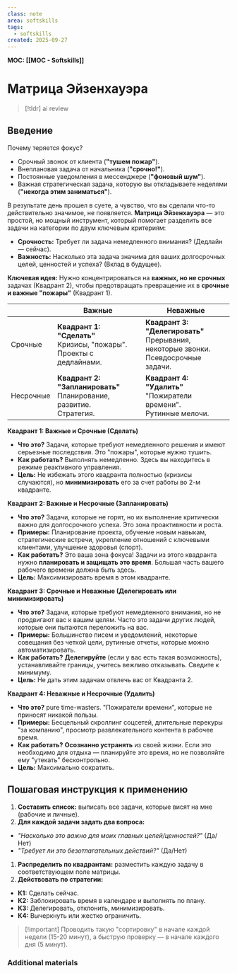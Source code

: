 ```yaml
---
class: note
area: softskills
tags:
  - softskills
created: 2025-09-27
---
```

**MOC: [[MOC - Softskills]]**

# Матрица Эйзенхауэра

> [!tldr] ai review
> 

## Введение

Почему теряется фокус?

- Срочный звонок от клиента (**"тушем пожар"**).
- Внеплановая задача от начальника (**"срочно!"**).
- Постоянные уведомления в мессенджере (**"фоновый шум"**).
- Важная стратегическая задача, которую вы откладываете неделями (**"некогда этим заниматься"**).

В результате день прошел в суете, а чувство, что вы сделали что-то действительно значимое, не появляется. **Матрица Эйзенхауэра** — это простой, но мощный инструмент, который помогает разделить все задачи на категории по двум ключевым критериям:

- **Срочность:** Требует ли задача немедленного внимания? (Дедлайн — сейчас).
- **Важность:** Насколько эта задача значима для ваших долгосрочных целей, ценностей и успеха? (Вклад в будущее).

**Ключевая идея:** Нужно концентрироваться на **важных, но не срочных** задачах (Квадрант 2), чтобы предотвращать превращение их в **срочные и важные "пожары"** (Квадрант 1).

|           | Важные                                                                       | Неважные                                                                                     |
| --------- | ---------------------------------------------------------------------------- | -------------------------------------------------------------------------------------------- |
| Срочные   | **Квадрант 1: "Сделать"**  <br>Кризисы, "пожары".  <br>Проекты с дедлайнами. | **Квадрант 3: "Делегировать"**  <br>Прерывания, некоторые звонки.  <br>Псевдосрочные задачи. |
| Несрочные | **Квадрант 2: "Запланировать"**  <br>Планирование, развитие.  <br>Стратегия. | **Квадрант 4: "Удалить"**  <br>"Пожиратели времени".  <br>Рутинные мелочи.                   |

**Квадрант 1: Важные и Срочные (Сделать)**

- **Что это?** Задачи, которые требуют немедленного решения и имеют серьезные последствия. Это "пожары", которые нужно тушить.
- **Как работать?** Выполнять немедленно. Здесь вы находитесь в режиме реактивного управления.
- **Цель:** Не избежать этого квадранта полностью (кризисы случаются), но **минимизировать** его за счет работы во 2-м квадранте.

**Квадрант 2: Важные и Несрочные (Запланировать)**

- **Что это?** Задачи, которые не горят, но их выполнение критически важно для долгосрочного успеха. Это зона проактивности и роста.
- **Примеры:** Планирование проекта, обучение новым навыкам, стратегические встречи, укрепление отношений с ключевыми клиентами, улучшение здоровья (спорт).
- **Как работать?** Это ваша зона фокуса! Задачи из этого квадранта нужно **планировать и защищать это время**. Большая часть вашего рабочего времени должна быть здесь.
- **Цель:** Максимизировать время в этом квадранте.

**Квадрант 3: Срочные и Неважные (Делегировать или минимизировать)**

- **Что это?** Задачи, которые требуют немедленного внимания, но не продвигают вас к вашим целям. Часто это задачи других людей, которые они пытаются переложить на вас.
- **Примеры:** Большинство писем и уведомлений, некоторые совещания без четкой цели, рутинные отчеты, которые можно автоматизировать.
- **Как работать?** **Делегируйте** (если у вас есть такая возможность), устанавливайте границы, учитесь вежливо отказывать. Сведите к минимуму.
- **Цель:** Не дать этим задачам отвлечь вас от Квадранта 2.

**Квадрант 4: Неважные и Несрочные (Удалить)**

- **Что это?** pure time-wasters. "Пожиратели времени", которые не приносят никакой пользы.
- **Примеры:** Бесцельный скроллинг соцсетей, длительные перекуры "за компанию", просмотр развлекательного контента в рабочее время.
- **Как работать?** **Осознанно устранять** из своей жизни. Если это необходимо для отдыха — планируйте это время, но не позволяйте ему "утекать" бесконтрольно.
- **Цель:** Максимально сократить.

## Пошаговая инструкция к применению

1. **Составить список:** выписать все задачи, которые висят на мне (рабочие и личные).
2. **Для каждой задачи задать два вопроса:**

- _"Насколько это важно для моих главных целей/ценностей?"_ (Да/Нет)
- _"Требует ли это безотлагательных действий?"_ (Да/Нет)

1. **Распределить по квадрантам:** разместить каждую задачу в соответствующем поле матрицы.
2. **Действовать по стратегии:**

- **К1:** Сделать сейчас.
- **К2:** Заблокировать время в календаре и выполнять по плану.
- **К3:** Делегировать, отклонить, минимизировать.
- **К4:** Вычеркнуть или жестко ограничить.

> [!important] Проводить такую "сортировку" в начале каждой недели (15-20 минут), а быструю проверку — в начале каждого дня (5 минут).

### Additional materials